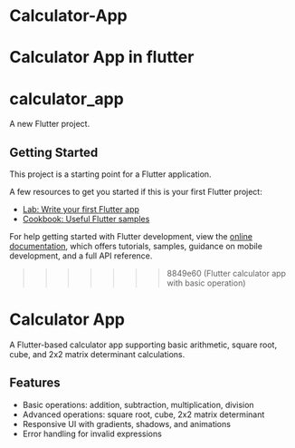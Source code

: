 # Calculator-App
Calculator App in flutter 
=======
# calculator_app

A new Flutter project.

## Getting Started

This project is a starting point for a Flutter application.

A few resources to get you started if this is your first Flutter project:

- [Lab: Write your first Flutter app](https://docs.flutter.dev/get-started/codelab)
- [Cookbook: Useful Flutter samples](https://docs.flutter.dev/cookbook)

For help getting started with Flutter development, view the
[online documentation](https://docs.flutter.dev/), which offers tutorials,
samples, guidance on mobile development, and a full API reference.
>>>>>>> 8849e60 (Flutter calculator app with basic operation)
# Calculator App

A Flutter-based calculator app supporting basic arithmetic, square root, cube, and 2x2 matrix determinant calculations.

## Features
- Basic operations: addition, subtraction, multiplication, division
- Advanced operations: square root, cube, 2x2 matrix determinant
- Responsive UI with gradients, shadows, and animations
- Error handling for invalid expressions
